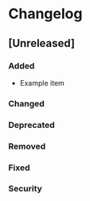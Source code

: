 # Changelog

## [Unreleased]
### Added
- Example item
### Changed

### Deprecated

### Removed

### Fixed

### Security
